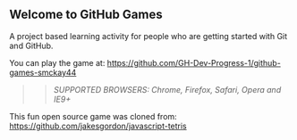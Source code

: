 ## Welcome to GitHub Games

A project based learning activity for people who are getting started with Git and GitHub.

You can play the game at: https://github.com/GH-Dev-Progress-1/github-games-smckay44

>> _*SUPPORTED BROWSERS*: Chrome, Firefox, Safari, Opera and IE9+_

This fun open source game was cloned from: https://github.com/jakesgordon/javascript-tetris
